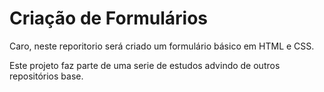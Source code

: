 # Criação de Formulários

Caro, neste reporitorio será criado um formulário básico em HTML e CSS.

Este projeto faz parte de uma serie de estudos advindo de outros repositórios base.
